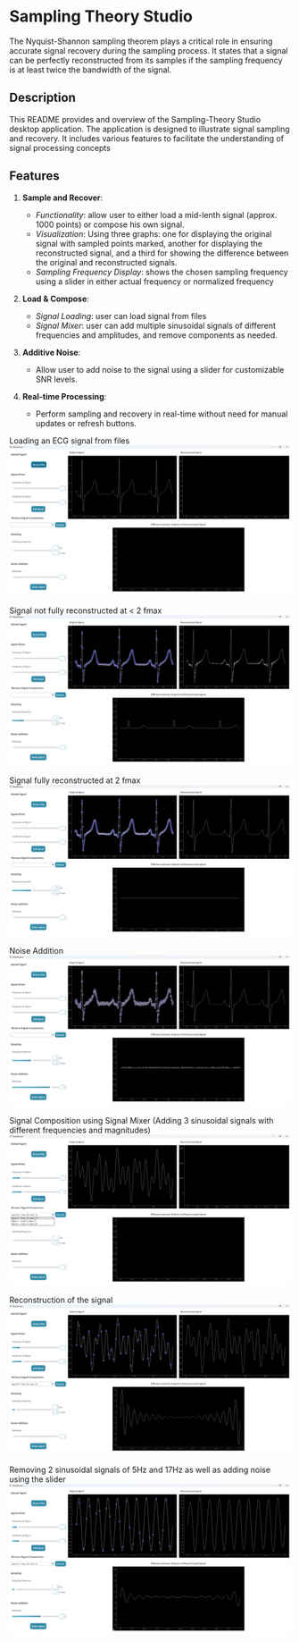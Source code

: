 # Sampling Theory Studio

The Nyquist-Shannon sampling theorem plays a critical role in ensuring accurate signal recovery during the sampling process. It states that a signal can be perfectly reconstructed from its samples if the sampling frequency is at least twice the bandwidth of the signal.

## Description

This README provides and overview of the Sampling-Theory Studio desktop application. The application is designed to illustrate signal sampling and recovery. It includes various features to facilitate the understanding of signal processing concepts

## Features

1. **Sample and Recover**:

   - _Functionality_: allow user to either load a mid-lenth signal (approx. 1000 points) or compose his own signal.
   - _Visualization_: Using three graphs: one for displaying the original signal with sampled points marked, another for displaying the reconstructed signal, and a third for showing the difference between the original and reconstructed signals.

   * _Sampling Frequency Display_: shows the chosen sampling frequency using a slider in either actual frequency or normalized frequency

2. **Load & Compose**:

   - _Signal Loading_: user can load signal from files
   - _Signal Mixer_: user can add multiple sinusoidal signals of different frequencies and amplitudes, and remove components as needed.

3. **Additive Noise**:

   - Allow user to add noise to the signal using a slider for customizable SNR levels.

4. **Real-time Processing**:
   - Perform sampling and recovery in real-time without need for manual updates or refresh buttons.

Loading an ECG signal from files
![Loading a mid-length signal from files](1.png)

Signal not fully reconstructed at < 2 fmax
![Signal not fully reconstructed at < 2 fmax](2.png)

Signal fully reconstructed at 2 fmax
![Signal fully reconstructed at 2 fmax](3.png)

Noise Addition
![Noise Addition](4.png)

Signal Composition using Signal Mixer (Adding 3 sinusoidal signals with different frequencies and magnitudes)
![Signal Mixer](5.png)

Reconstruction of the signal
![Reconstruction](6.png)

Removing 2 sinusoidal signals of 5Hz and 17Hz as well as adding noise using the slider
![alt text](7.png)
